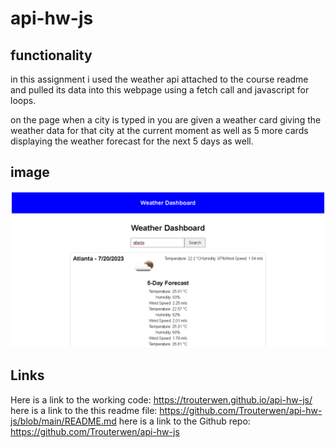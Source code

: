 # api-hw-js

## functionality
in this assignment i used the weather api attached to the course readme and pulled its data into this webpage using a fetch call and javascript for loops.

on the page when a city is typed in you are given a weather card giving the weather data for that city at the current moment as well as 5 more cards displaying the weather forecast for the next 5 days as well. 


## image
![Alt text](image.png)




## Links
Here is a link to the working code: https://trouterwen.github.io/api-hw-js/
here is a link to the this readme file: https://github.com/Trouterwen/api-hw-js/blob/main/README.md
here is a link to the Github repo: https://github.com/Trouterwen/api-hw-js